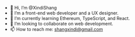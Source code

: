 - 👋 Hi, I’m @XindiShang
- 👀 I’m a front-end web developer and a UX designer.
- 🌱 I’m currently learning Ethereum, TypeScript, and React.
- 💞️ I’m looking to collaborate on web development.
- 📫 How to reach me: shangxindi@gmail.com

<!---
XindiShang/XindiShang is a ✨ special ✨ repository because its `README.md` (this file) appears on your GitHub profile.
You can click the Preview link to take a look at your changes.
--->
